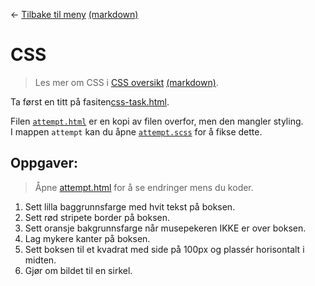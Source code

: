 <link href="../../base.css" rel="stylesheet" type="text/css" />

← [Tilbake til meny](../../README.html) [(markdown)](../../README.md)

# CSS

> Les mer om CSS i [CSS oversikt](../../docs/css-overview.md) [(markdown)](../../docs/css-overview.md).

Ta først en titt på fasiten[css-task.html](/tasks/3-css/solution/css-task.html).

Filen [`attempt.html`](attempt/attempt.html) er en kopi av filen overfor, men den mangler styling. <br>
I mappen `attempt` kan du åpne [`attempt.scss`](attempt/attempt.scss) for å fikse dette.

## Oppgaver:

> Åpne [attempt.html](attempt/attempt.html) for å se endringer mens du koder.

1. Sett lilla baggrunnsfarge med hvit tekst på boksen.
2. Sett rød stripete border på boksen.
3. Sett oransje bakgrunnsfarge når musepekeren IKKE er over boksen.
4. Lag mykere kanter på boksen.
5. Sett boksen til et kvadrat med side på 100px og plassér horisontalt i midten.
6. Gjør om bildet til en sirkel.
